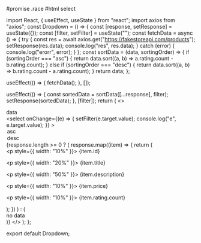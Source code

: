 #promise .race
#html select


import React, { useEffect, useState } from "react";
import axios from "axios";
const Dropdown = () => {
  const [response, setResponse] = useState({});
  const [filter, setFilter] = useState("");
  const fetchData = async () => {
    try {
      const res = await axios.get("https://fakestoreapi.com/products");
      setResponse(res.data);
      console.log("res", res.data);
    } catch (error) {
      console.log("erorr", error);
    }
  };
  const sortData = (data, sortingOrder) => {
    if (sortingOrder === "asc") {
      return data.sort((a, b) => a.rating.count - b.rating.count);
    } else if (sortingOrder === "desc") {
      return data.sort((a, b) => b.rating.count - a.rating.count);
    }
    return data;
  };

  useEffect(() => {
    fetchData();
  }, []);

  useEffect(() => {
    const sortedData = sortData([...response], filter);
    setResponse(sortedData);
  }, [filter]);
  return (
    <>
      <div>data</div>
      <select
        onChange={(e) => {
          setFilter(e.target.value);
          console.log("e", e.target.value);
        }}
      >
        <option>asc</option>
        <option>desc</option>
      </select>
      {response.length >= 0 ? (
        response.map((item) => {
          return (
            <div className="wrapper">
              <p style={{ width: "10%" }}> {item.id}</p>
              <p style={{ width: "20%" }}> {item.title}</p>
              <p style={{ width: "50%" }}> {item.description}</p>
              <p style={{ width: "10%" }}> {item.price}</p>
              <p style={{ width: "10%" }}> {item.rating.count}</p>
            </div>
          );
        })
      ) : (
        <div> no data </div>
      )}
    </>
  );
};

export default Dropdown;


